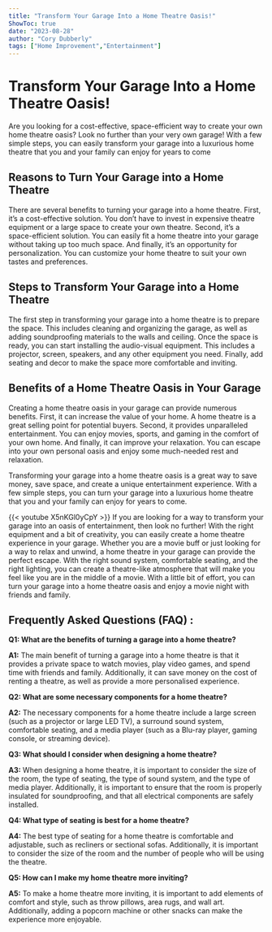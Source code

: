 ```yaml
---
title: "Transform Your Garage Into a Home Theatre Oasis!"
ShowToc: true 
date: "2023-08-28"
author: "Cory Dubberly" 
tags: ["Home Improvement","Entertainment"]
---
```

# Transform Your Garage Into a Home Theatre Oasis!

Are you looking for a cost-effective, space-efficient way to create your own home theatre oasis? Look no further than your very own garage! With a few simple steps, you can easily transform your garage into a luxurious home theatre that you and your family can enjoy for years to come

## Reasons to Turn Your Garage into a Home Theatre

There are several benefits to turning your garage into a home theatre. First, it’s a cost-effective solution. You don’t have to invest in expensive theatre equipment or a large space to create your own theatre. Second, it’s a space-efficient solution. You can easily fit a home theatre into your garage without taking up too much space. And finally, it’s an opportunity for personalization. You can customize your home theatre to suit your own tastes and preferences.

## Steps to Transform Your Garage into a Home Theatre

The first step in transforming your garage into a home theatre is to prepare the space. This includes cleaning and organizing the garage, as well as adding soundproofing materials to the walls and ceiling. Once the space is ready, you can start installing the audio-visual equipment. This includes a projector, screen, speakers, and any other equipment you need. Finally, add seating and decor to make the space more comfortable and inviting.

## Benefits of a Home Theatre Oasis in Your Garage

Creating a home theatre oasis in your garage can provide numerous benefits. First, it can increase the value of your home. A home theatre is a great selling point for potential buyers. Second, it provides unparalleled entertainment. You can enjoy movies, sports, and gaming in the comfort of your own home. And finally, it can improve your relaxation. You can escape into your own personal oasis and enjoy some much-needed rest and relaxation. 

Transforming your garage into a home theatre oasis is a great way to save money, save space, and create a unique entertainment experience. With a few simple steps, you can turn your garage into a luxurious home theatre that you and your family can enjoy for years to come.

{{< youtube X5nKGl0yCpY >}} 
If you are looking for a way to transform your garage into an oasis of entertainment, then look no further! With the right equipment and a bit of creativity, you can easily create a home theatre experience in your garage. Whether you are a movie buff or just looking for a way to relax and unwind, a home theatre in your garage can provide the perfect escape. With the right sound system, comfortable seating, and the right lighting, you can create a theatre-like atmosphere that will make you feel like you are in the middle of a movie. With a little bit of effort, you can turn your garage into a home theatre oasis and enjoy a movie night with friends and family.

## Frequently Asked Questions (FAQ) :
**Q1: What are the benefits of turning a garage into a home theatre?**

**A1:** The main benefit of turning a garage into a home theatre is that it provides a private space to watch movies, play video games, and spend time with friends and family. Additionally, it can save money on the cost of renting a theatre, as well as provide a more personalised experience.

**Q2: What are some necessary components for a home theatre?**

**A2:** The necessary components for a home theatre include a large screen (such as a projector or large LED TV), a surround sound system, comfortable seating, and a media player (such as a Blu-ray player, gaming console, or streaming device).

**Q3: What should I consider when designing a home theatre?**

**A3:** When designing a home theatre, it is important to consider the size of the room, the type of seating, the type of sound system, and the type of media player. Additionally, it is important to ensure that the room is properly insulated for soundproofing, and that all electrical components are safely installed.

**Q4: What type of seating is best for a home theatre?**

**A4:** The best type of seating for a home theatre is comfortable and adjustable, such as recliners or sectional sofas. Additionally, it is important to consider the size of the room and the number of people who will be using the theatre.

**Q5: How can I make my home theatre more inviting?**

**A5:** To make a home theatre more inviting, it is important to add elements of comfort and style, such as throw pillows, area rugs, and wall art. Additionally, adding a popcorn machine or other snacks can make the experience more enjoyable.



